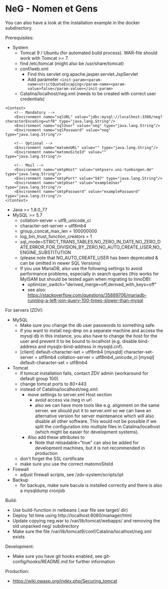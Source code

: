 # NeG - Nomen et Gens

You can also have a look at the installation example in the docker subdirectory.

Prerequisites:
- System
  - Tomcat 9 / Ubuntu (for automated build process). WAR-file should work with Tomcat >= 7.
  - find /etc/tomcat<n> (might also be /usr/share/tomcat)
  - conf/web.xml
    - Find this servlet <servlet-class>org.apache.jasper.servlet.JspServlet</servlet-class>
    - Add parameter `<init-param><param-name>strictQuoteEscaping</param-name><param-value>false</param-value></init-param>`
  - Catalina/localhost/neg.xml (needs to be created with correct user credentials)
```
<Context>
    <!-- Mandatory -->
    <Environment name="sqlURL" value="jdbc:mysql://localhost:3306/neg?characterEncoding=utf8" type="java.lang.String"/>
    <Environment name="sqlUser" value="neg" type="java.lang.String"/>
    <Environment name="sqlPassword" value="neg" type="java.lang.String"/>

    <!-- Optional -->
    <Environment name="matomoURL" value="" type="java.lang.String"/>
    <Environment name="matomoSiteId" value="" type="java.lang.String"/>

    <!-- Mail -->
    <Environment name="smtpHost" value="smtpserv.uni-tuebingen.de" type="java.lang.String"/>
    <Environment name="smtpPort" value="587" type="java.lang.String"/>
    <Environment name="smtpUser" value="exampleUser" type="java.lang.String"/>
    <Environment name="smtpPassword" value="examplePassword" type="java.lang.String"/>
</Context>
```
- Java >= 1.8.0_77
- MySQL >= 5.7
  - collation-server = utf8_unicode_ci
  - character-set-server = utf8mb4
  - group_concat_max_len = 100000000
  - log_bin_trust_function_creators = 1
  - sql_mode=STRICT_TRANS_TABLES,NO_ZERO_IN_DATE,NO_ZERO_DATE,ERROR_FOR_DIVISION_BY_ZERO,NO_AUTO_CREATE_USER,NO_ENGINE_SUBSTITUTION
  - (please note that NO_AUTO_CREATE_USER has been deprecated & can be omitted in newer SQL Versions)
  - If you use MariaDB, also use the following settings to avoid performance problems, especially in search queries (this works for MyISAM but should be tested again when migrating to InnoDB):
    - optimizer_switch="derived_merge=off,derived_with_keys=off"
    - see also: https://stackoverflow.com/questions/35889706/mariadb-running-a-left-join-query-100-times-slower-than-mysql

For servers (ZDV):
- MySQL
    - Make sure you change the db user passwords to something safe.
    - if you want to install neg-dmp on a separate machine and access the mysql db in this instance,
      you also have to change the host for the user and prevent it to be bound to localhost (e.g. disable bind-address and mysqlx-bind-address in mysqld.cnf).
    - [client]
        default-character-set = utf8mb4
      [mysqld]
        character-set-server = utf8mb4
        collation-server = utf8mb4_unicode_ci
      [mysql]
        default-character-set = utf8mb4
- Tomcat
    - if tomcat installation fails, contact ZDV admin (workaround for default group 100).
    - change tomcat ports to 80+443
    - instead of Catalina/localhost/neg.xml:
        - move settings to server.xml Host section
            - avoid access via /neg in url
            - also we can have more tools like e.g. alignment on the same server. we should put it to server.xml so we can have an alternative version for server maintenance which will also disable all other software. This would not be possible if we split the configuration into multiple files in Catalina/localhost (which might be easier for development systems).
        - Also add these attributes to <Context path="" docBase="neg"></Context>
            - Note that reloadable="true" can also be added for development machines, but it is not recommended in production
    - don't forget the SSL certificate
    - make sure you use the correct matomoSiteId
- Firewall
    - adjust firewall scripts, see /zdv-system/scripts/ipt
- Backup
    - for backups, make sure bacula is installed correctly and there is also a mysqldump cronjob

Build:
- Use build-function in netbeans (.war file see target/ dir)
- Deploy 1st time using http://localhost:8080/manager/html
- Update copying neg.war to /var/lib/tomcat/webapps/ and removing the old unpacked neg/ subdirectory
- Make sure the file /var/lib/tomcat9/conf/Catalina/localhost/neg.xml exists

Development:
- Make sure you have git hooks enabled, see git-config/hooks/README.md for further information

Production:
- https://wiki.owasp.org/index.php/Securing_tomcat

